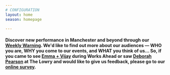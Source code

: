 ```yaml
---
# CONFIGURATION
layout: home
season: homepage

---
```

#### Discover new performance in Manchester and beyond through our <a href="http://wordofwarning.posthaven.com" target="_blank">Weekly Warning</a>. We'd like to find out more about our audiences — WHO you are, WHY you come to our events, and WHAT you think of us… So, if you came to see [Emma + Vijay](/current/2018-worksahead) during Works Ahead or saw [Deborah Pearson](/current/2018-springsummer/pearson) at The Lowry and would like to give us feedback, please go to our <a href="http://research.audiencesurveys.org/s.asp?k=152950990710" target="_blank">online survey</a>.
